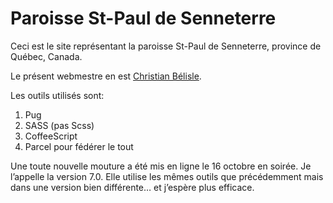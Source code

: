 # Paroisse St-Paul de Senneterre

Ceci est le site représentant la paroisse St-Paul de Senneterre, province de Québec, Canada.

Le présent webmestre en est [Christian Bélisle](mailto:csbelisle@yahoo.ca).

Les outils utilisés sont:

1. Pug
2. SASS (pas Scss)
3. CoffeeScript
4. Parcel pour fédérer le tout

Une toute nouvelle mouture a été mis en ligne le 16 octobre en soirée. Je l’appelle la version 7.0. Elle utilise les mêmes outils que précédemment mais dans une version bien différente… et j’espère plus efficace.
